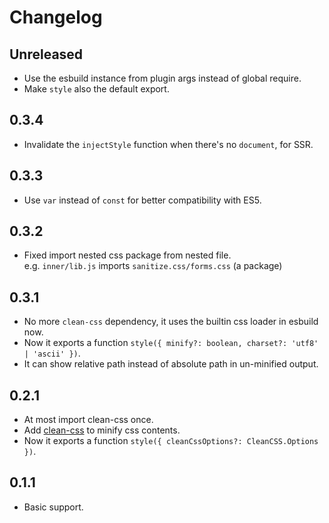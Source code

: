 # Changelog

## Unreleased

- Use the esbuild instance from plugin args instead of global require.
- Make `style` also the default export.

## 0.3.4

- Invalidate the `injectStyle` function when there's no `document`, for SSR.

## 0.3.3

- Use `var` instead of `const` for better compatibility with ES5.

## 0.3.2

- Fixed import nested css package from nested file.\
  e.g. `inner/lib.js` imports `sanitize.css/forms.css` (a package)

## 0.3.1

- No more `clean-css` dependency, it uses the builtin css loader in esbuild now.
- Now it exports a function `style({ minify?: boolean, charset?: 'utf8' | 'ascii' })`.
- It can show relative path instead of absolute path in un-minified output.

## 0.2.1

- At most import clean-css once.
- Add [clean-css](https://github.com/jakubpawlowicz/clean-css) to minify css contents.
- Now it exports a function `style({ cleanCssOptions?: CleanCSS.Options })`.

## 0.1.1

- Basic support.
